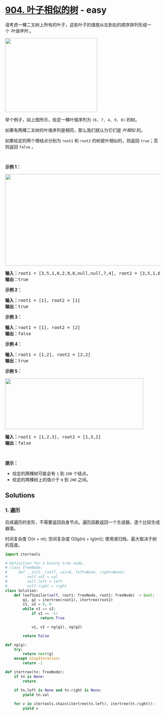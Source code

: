 # [904. 叶子相似的树](https://leetcode-cn.com/problems/leaf-similar-trees/) - easy

<p>请考虑一棵二叉树上所有的叶子，这些叶子的值按从左到右的顺序排列形成一个 <em>叶值序列</em> 。</p>

<p><img alt="" src="https://s3-lc-upload.s3.amazonaws.com/uploads/2018/07/16/tree.png" style="height: 240px; width: 300px;" /></p>

<p>举个例子，如上图所示，给定一棵叶值序列为 <code>(6, 7, 4, 9, 8)</code> 的树。</p>

<p>如果有两棵二叉树的叶值序列是相同，那么我们就认为它们是 <em>叶相似 </em>的。</p>

<p>如果给定的两个根结点分别为 <code>root1</code> 和 <code>root2</code> 的树是叶相似的，则返回 <code>true</code>；否则返回 <code>false</code> 。</p>

<p> </p>

<p><strong>示例 1：</strong></p>

<p><img alt="" src="https://assets.leetcode.com/uploads/2020/09/03/leaf-similar-1.jpg" style="height: 297px; width: 750px;" /></p>

<pre>
<strong>输入：</strong>root1 = [3,5,1,6,2,9,8,null,null,7,4], root2 = [3,5,1,6,7,4,2,null,null,null,null,null,null,9,8]
<strong>输出：</strong>true
</pre>

<p><strong>示例 2：</strong></p>

<pre>
<strong>输入：</strong>root1 = [1], root2 = [1]
<strong>输出：</strong>true
</pre>

<p><strong>示例 3：</strong></p>

<pre>
<strong>输入：</strong>root1 = [1], root2 = [2]
<strong>输出：</strong>false
</pre>

<p><strong>示例 4：</strong></p>

<pre>
<strong>输入：</strong>root1 = [1,2], root2 = [2,2]
<strong>输出：</strong>true
</pre>

<p><strong>示例 5：</strong></p>

<p><img alt="" src="https://assets.leetcode.com/uploads/2020/09/03/leaf-similar-2.jpg" style="height: 165px; width: 450px;" /></p>

<pre>
<strong>输入：</strong>root1 = [1,2,3], root2 = [1,3,2]
<strong>输出：</strong>false
</pre>

<p> </p>

<p><strong>提示：</strong></p>

<ul>
	<li>给定的两棵树可能会有 <code>1</code> 到 <code>200</code> 个结点。</li>
	<li>给定的两棵树上的值介于 <code>0</code> 到 <code>200</code> 之间。</li>
</ul>


## Solutions

### 1. 遍历

后续遍历的变形，不需要返回自身节点。遍历函数返回一个生成器，逐个比较生成器值。

时间复杂度 O(n + m); 
空间复杂度 O(lg(n) + lg(m)); 使用递归栈，最大取决于树的高度。

```py
import itertools

# Definition for a binary tree node.
# class TreeNode:
#     def __init__(self, val=0, left=None, right=None):
#         self.val = val
#         self.left = left
#         self.right = right
class Solution:
    def leafSimilar(self, root1: TreeNode, root2: TreeNode) -> bool:
        g1, g2 = itertree(root1), itertree(root2)
        v1, v2 = 0, 0
        while v1 == v2:
            if v1 == -1:
                return True

            v1, v2 = ng(g1), ng(g2)

        return False

def ng(g):
    try:
        return next(g)
    except StopIteration:
        return -1

def itertree(tn: TreeNode):
    if tn is None:
        return

    if tn.left is None and tn.right is None:
        yield tn.val
    
    for v in itertools.chain(itertree(tn.left), itertree(tn.right)):
        yield v

```